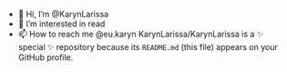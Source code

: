 - 👋 Hi, I’m @KarynLarissa 
- 👀 I’m interested in read 
- 📫 How to reach me @eu.karyn
KarynLarissa/KarynLarissa is a ✨ special ✨ repository because its `README.md` (this file) appears on your GitHub profile.
